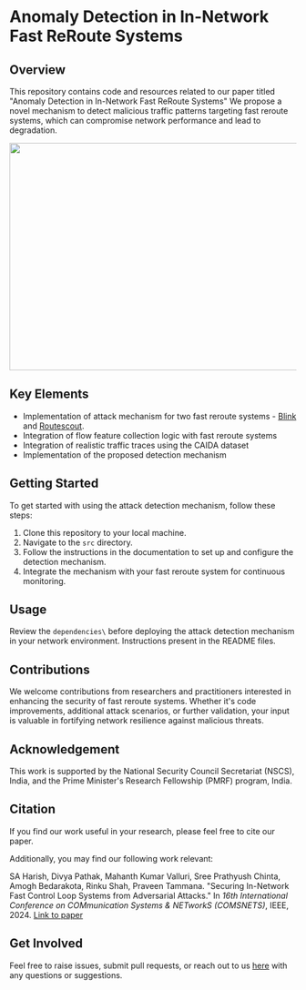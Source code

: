 # Anomaly Detection in In-Network Fast ReRoute Systems

## Overview
This repository contains code and resources related to our paper titled "Anomaly Detection in In-Network Fast ReRoute Systems" We propose a novel mechanism to detect malicious traffic patterns targeting fast reroute systems, which can compromise network performance and lead to degradation. 

<img src="https://github.com/networked-systems-iith/FRR-Attacks/assets/42262349/ac99c0de-42be-41ea-ab5a-8943f4c2af1c" width="600" height="400">

## Key Elements
- Implementation of attack mechanism for two fast reroute systems - [Blink](https://github.com/nsg-ethz/Blink) and [Routescout](https://conferences.sigcomm.org/sosr/2021/papers/s21.pdf).
- Integration of flow feature collection logic with fast reroute systems
- Integration of realistic traffic traces using the CAIDA dataset
- Implementation of the proposed detection mechanism

## Getting Started
To get started with using the attack detection mechanism, follow these steps:
1. Clone this repository to your local machine.
2. Navigate to the `src` directory.
3. Follow the instructions in the documentation to set up and configure the detection mechanism.
4. Integrate the mechanism with your fast reroute system for continuous monitoring.

## Usage
Review the `dependencies\` before deploying the attack detection mechanism in your network environment. Instructions present in the README files.

## Contributions
We welcome contributions from researchers and practitioners interested in enhancing the security of fast reroute systems. Whether it's code improvements, additional attack scenarios, or further validation, your input is valuable in fortifying network resilience against malicious threats.

## Acknowledgement
This work is supported by the National Security Council Secretariat (NSCS), India, and the Prime Minister's Research Fellowship (PMRF) program, India.

## Citation
If you find our work useful in your research, please feel free to cite our paper.

Additionally, you may find our following work relevant:

SA Harish, Divya Pathak, Mahanth Kumar Valluri, Sree Prathyush Chinta, Amogh Bedarakota, Rinku Shah, Praveen Tammana. "Securing In-Network Fast Control Loop Systems from Adversarial Attacks." In *16th International Conference on COMmunication Systems & NETworkS (COMSNETS)*, IEEE, 2024. [Link to paper](https://ieeexplore.ieee.org/abstract/document/10427291)

## Get Involved
Feel free to raise issues, submit pull requests, or reach out to us [here](praveent@cse.iith.ac.in) with any questions or suggestions. 

